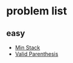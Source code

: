 # problem list

## easy

-   [Min Stack](https://leetcode.com/problems/min-stack/)
-   [Valid Parenthesis](https://leetcode.com/problems/valid-parentheses/)
